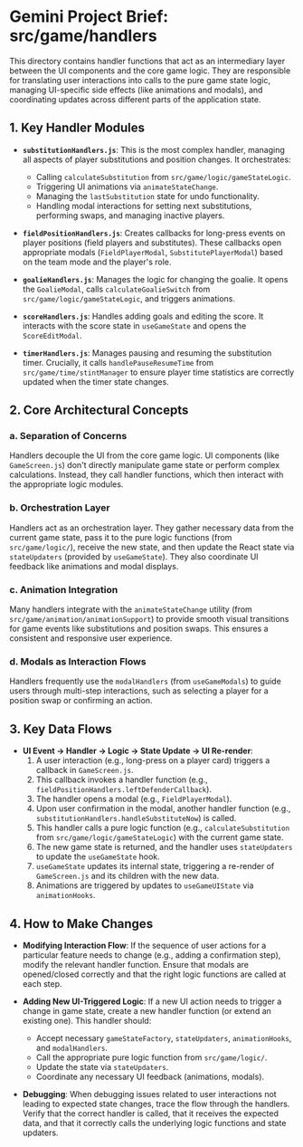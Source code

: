 # Gemini Project Brief: src/game/handlers

This directory contains handler functions that act as an intermediary layer between the UI components and the core game logic. They are responsible for translating user interactions into calls to the pure game state logic, managing UI-specific side effects (like animations and modals), and coordinating updates across different parts of the application state.

## 1. Key Handler Modules

- **`substitutionHandlers.js`**: This is the most complex handler, managing all aspects of player substitutions and position changes. It orchestrates:
  - Calling `calculateSubstitution` from `src/game/logic/gameStateLogic`.
  - Triggering UI animations via `animateStateChange`.
  - Managing the `lastSubstitution` state for undo functionality.
  - Handling modal interactions for setting next substitutions, performing swaps, and managing inactive players.

- **`fieldPositionHandlers.js`**: Creates callbacks for long-press events on player positions (field players and substitutes). These callbacks open appropriate modals (`FieldPlayerModal`, `SubstitutePlayerModal`) based on the team mode and the player's role.

- **`goalieHandlers.js`**: Manages the logic for changing the goalie. It opens the `GoalieModal`, calls `calculateGoalieSwitch` from `src/game/logic/gameStateLogic`, and triggers animations.

- **`scoreHandlers.js`**: Handles adding goals and editing the score. It interacts with the score state in `useGameState` and opens the `ScoreEditModal`.

- **`timerHandlers.js`**: Manages pausing and resuming the substitution timer. Crucially, it calls `handlePauseResumeTime` from `src/game/time/stintManager` to ensure player time statistics are correctly updated when the timer state changes.

## 2. Core Architectural Concepts

### a. Separation of Concerns
Handlers decouple the UI from the core game logic. UI components (like `GameScreen.js`) don't directly manipulate game state or perform complex calculations. Instead, they call handler functions, which then interact with the appropriate logic modules.

### b. Orchestration Layer
Handlers act as an orchestration layer. They gather necessary data from the current game state, pass it to the pure logic functions (from `src/game/logic/`), receive the new state, and then update the React state via `stateUpdaters` (provided by `useGameState`). They also coordinate UI feedback like animations and modal displays.

### c. Animation Integration
Many handlers integrate with the `animateStateChange` utility (from `src/game/animation/animationSupport`) to provide smooth visual transitions for game events like substitutions and position swaps. This ensures a consistent and responsive user experience.

### d. Modals as Interaction Flows
Handlers frequently use the `modalHandlers` (from `useGameModals`) to guide users through multi-step interactions, such as selecting a player for a position swap or confirming an action.

## 3. Key Data Flows

- **UI Event -> Handler -> Logic -> State Update -> UI Re-render**:
  1.  A user interaction (e.g., long-press on a player card) triggers a callback in `GameScreen.js`.
  2.  This callback invokes a handler function (e.g., `fieldPositionHandlers.leftDefenderCallback`).
  3.  The handler opens a modal (e.g., `FieldPlayerModal`).
  4.  Upon user confirmation in the modal, another handler function (e.g., `substitutionHandlers.handleSubstituteNow`) is called.
  5.  This handler calls a pure logic function (e.g., `calculateSubstitution` from `src/game/logic/gameStateLogic`) with the current game state.
  6.  The new game state is returned, and the handler uses `stateUpdaters` to update the `useGameState` hook.
  7.  `useGameState` updates its internal state, triggering a re-render of `GameScreen.js` and its children with the new data.
  8.  Animations are triggered by updates to `useGameUIState` via `animationHooks`.

## 4. How to Make Changes

- **Modifying Interaction Flow**: If the sequence of user actions for a particular feature needs to change (e.g., adding a confirmation step), modify the relevant handler function. Ensure that modals are opened/closed correctly and that the right logic functions are called at each step.

- **Adding New UI-Triggered Logic**: If a new UI action needs to trigger a change in game state, create a new handler function (or extend an existing one). This handler should:
  - Accept necessary `gameStateFactory`, `stateUpdaters`, `animationHooks`, and `modalHandlers`.
  - Call the appropriate pure logic function from `src/game/logic/`.
  - Update the state via `stateUpdaters`.
  - Coordinate any necessary UI feedback (animations, modals).

- **Debugging**: When debugging issues related to user interactions not leading to expected state changes, trace the flow through the handlers. Verify that the correct handler is called, that it receives the expected data, and that it correctly calls the underlying logic functions and state updaters.